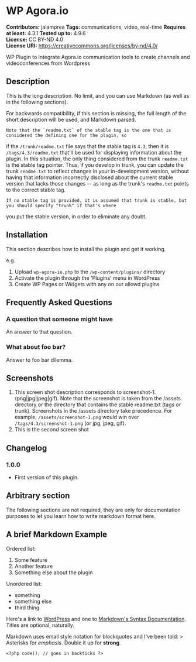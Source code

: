 # WP Agora.io #
**Contributors:** jalamprea
**Tags:** communications, video, real-time
**Requires at least:** 4.3.1
**Tested up to:** 4.9.6  
**License:** CC BY-ND 4.0  
**License URI:** https://creativecommons.org/licenses/by-nd/4.0/  

WP Plugin to integrate Agora.io communication tools to create channels
and videoconferences from Wordpress

## Description ##

This is the long description. No limit, and you can use Markdown (as
well as in the following sections).

For backwards compatibility, if this section is missing, the full length
of the short description will be used, and Markdown parsed.

    Note that the `readme.txt` of the stable tag is the one that is considered the defining one for the plugin, so

if the `/trunk/readme.txt` file says that the stable tag is `4.3`, then
it is `/tags/4.3/readme.txt` that'll be used for displaying information
about the plugin. In this situation, the only thing considered from the
trunk `readme.txt` is the stable tag pointer. Thus, if you develop in
trunk, you can update the trunk `readme.txt` to reflect changes in your
in-development version, without having that information incorrectly
disclosed about the current stable version that lacks those changes --
as long as the trunk's `readme.txt` points to the correct stable tag.

    If no stable tag is provided, it is assumed that trunk is stable, but you should specify "trunk" if that's where

you put the stable version, in order to eliminate any doubt.

## Installation ##

This section describes how to install the plugin and get it working.

e.g.

1.  Upload `wp-agora-io.php` to the `/wp-content/plugins/` directory
2.  Activate the plugin through the 'Plugins' menu in WordPress
3.  Create WP Pages or Widgets with any on our allowd plugins

## Frequently Asked Questions ##

### A question that someone might have ###

An answer to that question.

### What about foo bar? ###

Answer to foo bar dilemma.

## Screenshots ##

1.  This screen shot description corresponds to
    screenshot-1.(png|jpg|jpeg|gif). Note that the screenshot is taken
    from the /assets directory or the directory that contains the stable
    readme.txt (tags or trunk). Screenshots in the /assets directory
    take precedence. For example, `/assets/screenshot-1.png` would win
    over `/tags/4.3/screenshot-1.png` (or jpg, jpeg, gif).
2.  This is the second screen shot

## Changelog ##

### 1.0.0 ###
* First version of this plugin.

## Arbitrary section ##

The following sections are not required, they are only for documentation
purposes to let you learn how to write markdown format here.

## A brief Markdown Example ##

Ordered list:

1.  Some feature
2.  Another feature
3.  Something else about the plugin

Unordered list:

-   something
-   something else
-   third thing

Here's a link to
[WordPress](http://wordpress.org/ "Your favorite software") and one to
[Markdown's Syntax
Documentation](http://daringfireball.net/projects/markdown/syntax "Markdown is what the parser uses to process much of the readme file").
Titles are optional, naturally.

Markdown uses email style notation for blockquotes and I've been told:
\> Asterisks for *emphasis*. Double it up for **strong**.

`<?php code(); // goes in backticks ?>`
